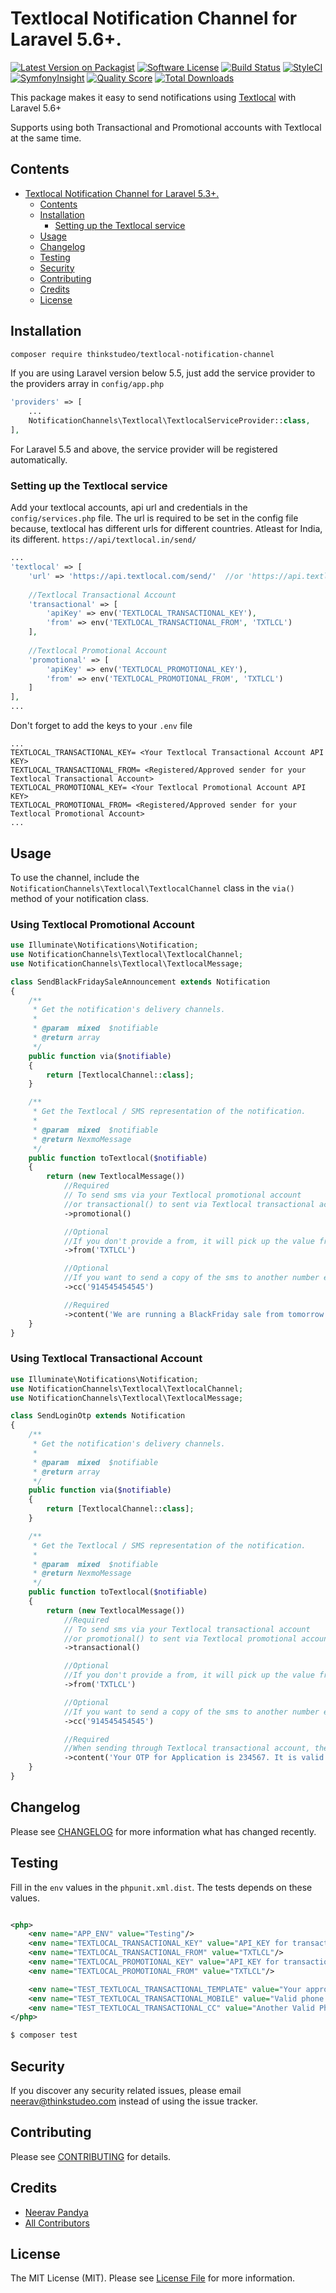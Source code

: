
# Textlocal Notification Channel for Laravel 5.6+.

[![Latest Version on Packagist](https://img.shields.io/packagist/v/thinkstudeo/textlocal-notification-channel.svg?style=flat-square)](https://packagist.org/packages/thinkstudeo/textlocal-notification-channel)
[![Software License](https://img.shields.io/badge/license-MIT-brightgreen.svg?style=flat-square)](LICENSE.md)
[![Build Status](https://img.shields.io/travis/thinkstudeo/textlocal-notification-channel/master.svg?style=flat-square)](https://travis-ci.org/thinkstudeo/textlocal-notification-channel)
[![StyleCI](https://styleci.io/repos/183053426/shield)](https://styleci.io/repos/183053426)
[![SymfonyInsight](https://insight.symfony.com/projects/5a7f8ac7-e224-4794-87c4-256cdb5d7ba1/mini.svg)](https://insight.symfony.com/projects/5a7f8ac7-e224-4794-87c4-256cdb5d7ba1)
[![Quality Score](https://img.shields.io/scrutinizer/g/thinkstudeo/textlocal-notification-channel.svg?style=flat-square)](https://scrutinizer-ci.com/g/thinkstudeo/textlocal-notification-channel)
[![Total Downloads](https://img.shields.io/packagist/dt/thinkstudeo/textlocal-notification-channel.svg?style=flat-square)](https://packagist.org/packages/thinkstudeo/textlocal-notification-channel)

This package makes it easy to send notifications using [Textlocal](https://textlocal.com) with Laravel 5.6+

Supports using both Transactional and Promotional accounts with Textlocal at the same time.



## Contents

- [Textlocal Notification Channel for Laravel 5.3+.](#textlocal-notification-channel-for-laravel-53)
	- [Contents](#contents)
	- [Installation](#installation)
		- [Setting up the Textlocal service](#setting-up-the-textlocal-service)
	- [Usage](#usage)
	- [Changelog](#changelog)
	- [Testing](#testing)
	- [Security](#security)
	- [Contributing](#contributing)
	- [Credits](#credits)
	- [License](#license)


## Installation

```bash
composer require thinkstudeo/textlocal-notification-channel
```
If you are using Laravel version below 5.5, just add the service provider to the providers array in `config/app.php`

```php
'providers' => [
    ...
    NotificationChannels\Textlocal\TextlocalServiceProvider::class,
],
```
For Laravel 5.5 and above, the service provider will be registered automatically.

### Setting up the Textlocal service

Add your textlocal accounts, api url and credentials in the `config/services.php` file.
The url is required to be set in the config file because, textlocal has different urls for different countries.
Atleast for India, its different. `https://api/textlocal.in/send/`
```php
...
'textlocal' => [
    'url' => 'https://api.textlocal.com/send/'	//or 'https://api.textlocal.in/send/ - for India
	
    //Textlocal Transactional Account
    'transactional' => [
        'apiKey' => env('TEXTLOCAL_TRANSACTIONAL_KEY'),
        'from' => env('TEXTLOCAL_TRANSACTIONAL_FROM', 'TXTLCL')
	],
	
    //Textlocal Promotional Account
    'promotional' => [
        'apiKey' => env('TEXTLOCAL_PROMOTIONAL_KEY'),
        'from' => env('TEXTLOCAL_PROMOTIONAL_FROM', 'TXTLCL')
    ]
],
...
```
Don't forget to add the keys to your `.env` file
```
...
TEXTLOCAL_TRANSACTIONAL_KEY= <Your Textlocal Transactional Account API KEY>
TEXTLOCAL_TRANSACTIONAL_FROM= <Registered/Approved sender for your Textlocal Transactional Account>
TEXTLOCAL_PROMOTIONAL_KEY= <Your Textlocal Promotional Account API KEY>
TEXTLOCAL_PROMOTIONAL_FROM= <Registered/Approved sender for your Textlocal Promotional Account>
...
```
## Usage

To use the channel, include the `NotificationChannels\Textlocal\TextlocalChannel` class in the `via()` method of your notification class.

### Using Textlocal Promotional Account

```php
use Illuminate\Notifications\Notification;
use NotificationChannels\Textlocal\TextlocalChannel;
use NotificationChannels\Textlocal\TextlocalMessage;

class SendBlackFridaySaleAnnouncement extends Notification
{
    /**
     * Get the notification's delivery channels.
     *
     * @param  mixed  $notifiable
     * @return array
     */
    public function via($notifiable)
    {
        return [TextlocalChannel::class];
    }

    /**
     * Get the Textlocal / SMS representation of the notification.
     *
     * @param  mixed  $notifiable
     * @return NexmoMessage
     */
    public function toTextlocal($notifiable)
    {
        return (new TextlocalMessage())
            //Required
            // To send sms via your Textlocal promotional account
            //or transactional() to sent via Textlocal transactional account
            ->promotional()

            //Optional
            //If you don't provide a from, it will pick up the value from the config
            ->from('TXTLCL')

            //Optional
            //If you want to send a copy of the sms to another number eg an Admin
            ->cc('914545454545')

            //Required
            ->content('We are running a BlackFriday sale from tomorrow for 3 days with 40% off. Hurry !!! Grab the opportunity!');
    }
}
```

### Using Textlocal Transactional Account

```php
use Illuminate\Notifications\Notification;
use NotificationChannels\Textlocal\TextlocalChannel;
use NotificationChannels\Textlocal\TextlocalMessage;

class SendLoginOtp extends Notification
{
    /**
     * Get the notification's delivery channels.
     *
     * @param  mixed  $notifiable
     * @return array
     */
    public function via($notifiable)
    {
        return [TextlocalChannel::class];
    }

    /**
     * Get the Textlocal / SMS representation of the notification.
     *
     * @param  mixed  $notifiable
     * @return NexmoMessage
     */
    public function toTextlocal($notifiable)
    {
        return (new TextlocalMessage())
            //Required
            // To send sms via your Textlocal transactional account
            //or promotional() to sent via Textlocal promotional account
            ->transactional()

            //Optional
            //If you don't provide a from, it will pick up the value from the config
            ->from('TXTLCL')

            //Optional
            //If you want to send a copy of the sms to another number eg an Admin
            ->cc('914545454545')

            //Required
            //When sending through Textlocal transactional account, the content must conform to one of your approved templates.
            ->content('Your OTP for Application is 234567. It is valid for the next 10 minutes only.');
    }
}
```


## Changelog

Please see [CHANGELOG](CHANGELOG.md) for more information what has changed recently.

## Testing
Fill in the `env` values in the `phpunit.xml.dist`. The tests depends on these values.

```xml

<php>
    <env name="APP_ENV" value="Testing"/>
    <env name="TEXTLOCAL_TRANSACTIONAL_KEY" value="API_KEY for transactional account"/>
    <env name="TEXTLOCAL_TRANSACTIONAL_FROM" value="TXTLCL"/>
    <env name="TEXTLOCAL_PROMOTIONAL_KEY" value="API_KEY for transactional account"/>
    <env name="TEXTLOCAL_PROMOTIONAL_FROM" value="TXTLCL"/>

    <env name="TEST_TEXTLOCAL_TRANSACTIONAL_TEMPLATE" value="Your approved template for Textlocal transactional account"/>
    <env name="TEST_TEXTLOCAL_TRANSACTIONAL_MOBILE" value="Valid phone number"/>
    <env name="TEST_TEXTLOCAL_TRANSACTIONAL_CC" value="Another Valid Phone number"/>
</php>
```
``` bash
$ composer test
```

## Security

If you discover any security related issues, please email neerav@thinkstudeo.com instead of using the issue tracker.

## Contributing

Please see [CONTRIBUTING](CONTRIBUTING.md) for details.

## Credits

- [Neerav Pandya](https://github.com/neeravp)
- [All Contributors](../../contributors)

## License

The MIT License (MIT). Please see [License File](LICENSE.md) for more information.
